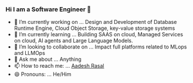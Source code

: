 ### Hi I am a Software Engineer 👋

- 🔭 I’m currently working on ... Design and Development of Database Runtime Engine, Cloud Object Storage, key-value storage systems 
- 🌱 I’m currently learning ... Building SAAS on cloud, Managed Services on cloud, AI agents and Large Language Models.
- 👯 I’m looking to collaborate on ... Impact full platforms related to MLops and LLMOps 
- 💬 Ask me about ... Anything
- 📫 How to reach me: ... [Aadesh Rasal](aadesh.rasal02@gmail.com)
- 😄 Pronouns: ... He/Him
